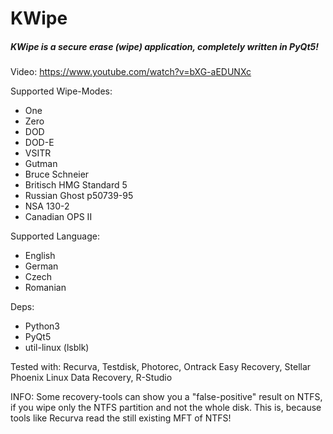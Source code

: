 # KWipe
##### KWipe is a secure erase (wipe) application, completely written in PyQt5!

Video: https://www.youtube.com/watch?v=bXG-aEDUNXc

Supported Wipe-Modes:
- One
- Zero
- DOD
- DOD-E
- VSITR
- Gutman
- Bruce Schneier
- Britisch HMG Standard 5
- Russian Ghost p50739-95
- NSA 130-2
- Canadian OPS II 

Supported Language:
- English
- German
- Czech
- Romanian

Deps:
- Python3
- PyQt5
- util-linux (lsblk)


Tested with:
Recurva, Testdisk, Photorec, Ontrack Easy Recovery, Stellar Phoenix Linux Data Recovery, R-Studio 


INFO:
Some recovery-tools can show you a "false-positive" result on NTFS, if you wipe only the NTFS partition and not the whole disk.
This is, because tools like Recurva read the still existing MFT of NTFS! 
